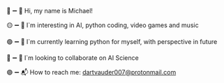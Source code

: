 🔴 ➖️ 👋 Hi, my name is Michael!

🟡 ➖️ 👀 I`m interesting in AI, python coding, video games and music

🟢 ➖️ 🌱 I`m currently learning python for myself, with perspective in future

🔵 ➖️ 🦭 I`m looking to collaborate on AI Science

🟣 ➖️ 📬 How to reach me: dartvauder007@protonmail.com
